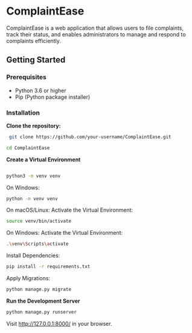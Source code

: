 # ComplaintEase

ComplaintEase is a web application that allows users to file complaints, track their status, and enables administrators to manage and respond to complaints efficiently.

## Getting Started

### Prerequisites

- Python 3.6 or higher
- Pip (Python package installer)

### Installation

 **Clone the repository:**

```bash
 git clone https://github.com/your-username/ComplaintEase.git
```
```bash
cd ComplaintEase
 ```
**Create a Virtual Environment**

   ```bash

   python3 -m venv venv
   ```
 On Windows:
   ```bash
   python -m venv venv
   ```
On macOS/Linux:
Activate the Virtual Environment:
```bash
source venv/bin/activate
 ```
On Windows:
Activate the Virtual Environment:
```bash
.\venv\Scripts\activate
```
Install Dependencies:

```bash
pip install -r requirements.txt
```

Apply Migrations:

```bash
python manage.py migrate
```

**Run the Development Server**

```bash
python manage.py runserver
```

Visit http://127.0.0.1:8000/ in your browser.
